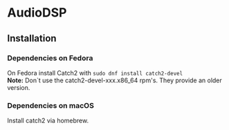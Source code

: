 # AudioDSP

## Installation
### Dependencies on Fedora
On Fedora install Catch2 with ``sudo dnf install catch2-devel``
<br> **Note:** Don`t use the catch2-devel-xxx.x86_64 rpm's. They provide an older version.
### Dependencies on macOS
Install catch2 via homebrew.